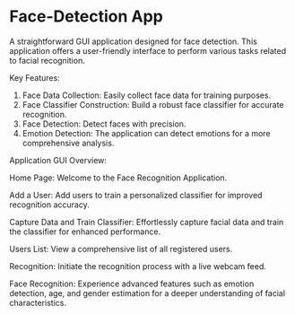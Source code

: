 # Face-Detection App

A straightforward GUI application designed for face detection. This application offers a user-friendly interface to perform various tasks related to facial recognition.

Key Features:

1. Face Data Collection: Easily collect face data for training purposes.
2. Face Classifier Construction: Build a robust face classifier for accurate recognition.
3. Face Detection: Detect faces with precision.
4. Emotion Detection: The application can detect emotions for a more comprehensive analysis.


Application GUI Overview:

Home Page:
Welcome to the Face Recognition Application.

Add a User:
Add users to train a personalized classifier for improved recognition accuracy.

Capture Data and Train Classifier:
Effortlessly capture facial data and train the classifier for enhanced performance.

Users List:
View a comprehensive list of all registered users.

Recognition:
Initiate the recognition process with a live webcam feed.

Face Recognition:
Experience advanced features such as emotion detection, age, and gender estimation for a deeper understanding of facial characteristics.
